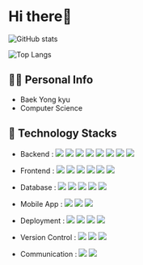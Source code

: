 # Hi there👋

![GitHub stats](https://github-readme-stats-sigma-one-31.vercel.app/api?username=veritaskyu&count_private=true&show_icons=true&theme=darcula)

![Top Langs](https://github-readme-stats-sigma-one-31.vercel.app/api/top-langs/?username=veritaskyu&count_private=true&layout=compact&theme=darcula)

## 🙋‍♂️ Personal Info
- Baek Yong kyu
- Computer Science

## 🔨 Technology Stacks
- Backend : <span><img src="https://img.shields.io/badge/Node.js-339933?style=flat&logo=Node.js&logoColor=white"/></span>
            <span><img src="https://img.shields.io/badge/Nuxt.js-00DC82?style=flat&logo=Nuxt.js&logoColor=white"/></span>
            <span><img src="https://img.shields.io/badge/Java-6DB33F?style=flat&logo=Spring&logoColor=white"/></span>
            <span><img src="https://img.shields.io/badge/Spring-007396?style=flat&logo=Java&logoColor=white"/></span>
            <span><img src="https://img.shields.io/badge/Kafka-231F20?style=flat&logo=ApacheKafka&logoColor=white"/></span>
            <span><img src="https://img.shields.io/badge/Nginx-009639?style=flat&logo=Nginx&logoColor=white"/></span>
            <span><img src="https://img.shields.io/badge/Socket.io-010101?style=flat&logo=Socket.io&logoColor=white"/></span>
            <span><img src="https://img.shields.io/badge/Netty-D22128?style=flat&logo=Apache&logoColor=white"/></span>
            <br/>
            

- Frontend : <span><img src="https://img.shields.io/badge/HTML-e34f26?style=flat&logo=html5&logoColor=white"/></span>
             <span><img src="https://img.shields.io/badge/CSS-1572b6?style=flat&logo=css3&logoColor=white"/></span>
             <span><img src="https://img.shields.io/badge/JavaScript-dbab09?style=flat&logo=javascript&logoColor=white"/></span>
             <span><img src="https://img.shields.io/badge/Vue-4FC08D?style=flat&logo=Vue.js&logoColor=white"/></span>
             <span><img src="https://img.shields.io/badge/React-61dafb?style=flat&logo=react&logoColor=white"/></span>
             <span><img src="https://img.shields.io/badge/AngularJS-E23237?style=flat&logo=AngularJS&logoColor=white"/></span><br/>
            
- Database : <span><img src="https://img.shields.io/badge/MySQL-4479A1?style=flat&logo=MySQL&logoColor=white"/></span>
             <span><img src="https://img.shields.io/badge/Oracle-F80000?style=flat&logo=Oracle&logoColor=white"/></span>
             <span><img src="https://img.shields.io/badge/DynamoDB-4053D6?style=flat&logo=AmazonDynamoDB&logoColor=white"/></span>
             <span><img src="https://img.shields.io/badge/Redis-dc382d?style=flat&logo=Redis&logoColor=white"/></span>
             <span><img src="https://img.shields.io/badge/MongoDB-47A248?style=flat&logo=MongoDB&logoColor=white"/></span><br/>
            
- Mobile App : <span><img src="https://img.shields.io/badge/Flutter-02569B?style=flat&logo=Flutter&logoColor=white"/></span>
               <span><img src="https://img.shields.io/badge/Android-3ddc84?style=flat&logo=Android&logoColor=white"/></span>
               <span><img src="https://img.shields.io/badge/iOS-000000?style=flat&logo=Apple&logoColor=white"/></span><br/>

- Deployment : <span><img src="https://img.shields.io/badge/AWS-232f3e?style=flat&logo=amazon-aws&logoColor=white"/></span>
               <span><img src="https://img.shields.io/badge/GCP-4285F4?style=flat&logo=GoogleCloud&logoColor=white"/></span>
               <span><img src="https://img.shields.io/badge/Firebase-ffca28?style=flat&logo=Firebase&logoColor=white"/></span>
               <span><img src="https://img.shields.io/badge/Docker-2496ED?style=flat&logo=docker&logoColor=white"/></span><br/>

- Version Control : <span><img src="https://img.shields.io/badge/Git-f05032?style=flat&logo=git&logoColor=white"/></span>
                    <span><img src="https://img.shields.io/badge/GitHub-181717?style=flat&logo=github&logoColor=white"/></span>
                    <span><img src="https://img.shields.io/badge/Bitbucket-0052cc?style=flat&logo=bitbucket&logoColor=white"/></span><br/>
                    
- Communication : <span><img src="https://img.shields.io/badge/Jira-0052cc?style=flat&logo=jira&logoColor=white"/></span>
                  <span><img src="https://img.shields.io/badge/Slack-4A154B?style=flat&logo=Slack&logoColor=white"/></span><br/>
